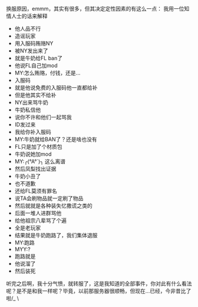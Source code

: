 换服原因，emmm，其实有很多，但其决定定性因素的有这么一点：
我用一位知情人士的话来解释

* 他人品不行
* 造谣玩家
* 用入服码贿赂NY
* 被NY发出来了
* 就是牛奶给FL ban了
* 他说FL自己加mod
* MY:怎么贿赂，付钱，还是...
* 入服码
* 就是他说免费的入服码他一直都给补
* 但是他其实不给补
* NY出来骂牛奶
* 牛奶私信他
* 说你不许和他们一起骂我
* ID发过来
* 我给你补入服码
* MY:牛奶就给BAN了？还是啥也没有
* FL只是加了个材质包
* 牛奶说她加mod
* MY:╭(°A°`)╮ 这么离谱
* 然后凤梨找出证据
* 牛奶小丑了
* 也不道歉
* 还给FL莫须有罪名
* 说TA会刷物品就一定刷了物品
* 然后就就是各种装失忆撒谎之类的
* 后面一堆人进群骂他
* 给他祖宗八辈骂了个遍
* 全是老玩家
* 结果就是牛奶跑路了，我们集体退服
* MY:跑路
* MYY:?
* 跑路就是
* 他说溜了
* 然后装死

听完之后啊，我十分气愤，就转服了，这是我知道的全部事件，你对此有什么看法呢？是不是和我一样呢？毕竟，以前那服务器很顺畅，但现在...已经，今非昔比了啦/_ \
